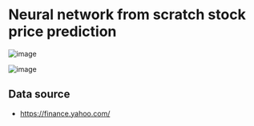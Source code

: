 # Neural network from scratch stock price prediction

![image](https://github.com/bjam24/neural-network-from-scratch-stock-price-prediction/assets/61807667/cf2b3637-02fb-4848-b5f6-1ccf6877f272)



![image](https://github.com/bjam24/neural-network-from-scratch-stock-price-prediction/assets/61807667/19261f38-c835-47c6-a343-cf32f52a899a)

## Data source
- https://finance.yahoo.com/
